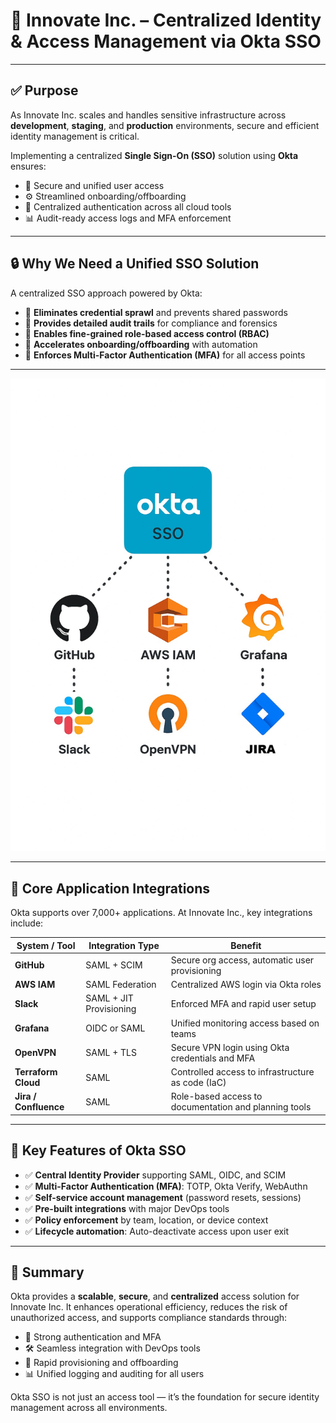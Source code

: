 # 🔐 Innovate Inc. – Centralized Identity & Access Management via Okta SSO

---

## ✅ Purpose

As Innovate Inc. scales and handles sensitive infrastructure across **development**, **staging**, and **production** environments, secure and efficient identity management is critical.

Implementing a centralized **Single Sign-On (SSO)** solution using **Okta** ensures:

- 🔐 Secure and unified user access  
- ⚙️ Streamlined onboarding/offboarding  
- 🧩 Centralized authentication across all cloud tools  
- 📊 Audit-ready access logs and MFA enforcement

---

## 🔒 Why We Need a Unified SSO Solution

A centralized SSO approach powered by Okta:

- 🚫 **Eliminates credential sprawl** and prevents shared passwords  
- 🧾 **Provides detailed audit trails** for compliance and forensics  
- 🔐 **Enables fine-grained role-based access control (RBAC)**  
- 🚀 **Accelerates onboarding/offboarding** with automation  
- 🔐 **Enforces Multi-Factor Authentication (MFA)** for all access points

---


![OKTA Diagram](okta.png)

---
## 🔗 Core Application Integrations

Okta supports over 7,000+ applications. At Innovate Inc., key integrations include:

| System / Tool     | Integration Type       | Benefit                                              |
|-------------------|------------------------|------------------------------------------------------|
| **GitHub**        | SAML + SCIM            | Secure org access, automatic user provisioning       |
| **AWS IAM**       | SAML Federation        | Centralized AWS login via Okta roles                 |
| **Slack**         | SAML + JIT Provisioning| Enforced MFA and rapid user setup                    |
| **Grafana**       | OIDC or SAML           | Unified monitoring access based on teams             |
| **OpenVPN**       | SAML + TLS             | Secure VPN login using Okta credentials and MFA      |
| **Terraform Cloud** | SAML                 | Controlled access to infrastructure as code (IaC)    |
| **Jira / Confluence** | SAML              | Role-based access to documentation and planning tools|

---

## 🧩 Key Features of Okta SSO

- ✅ **Central Identity Provider** supporting SAML, OIDC, and SCIM  
- ✅ **Multi-Factor Authentication (MFA)**: TOTP, Okta Verify, WebAuthn  
- ✅ **Self-service account management** (password resets, sessions)  
- ✅ **Pre-built integrations** with major DevOps tools  
- ✅ **Policy enforcement** by team, location, or device context  
- ✅ **Lifecycle automation**: Auto-deactivate access upon user exit  

---

## 📌 Summary

Okta provides a **scalable**, **secure**, and **centralized** access solution for Innovate Inc. It enhances operational efficiency, reduces the risk of unauthorized access, and supports compliance standards through:

- 🔐 Strong authentication and MFA  
- 🛠️ Seamless integration with DevOps tools  
- 🚀 Rapid provisioning and offboarding  
- 📊 Unified logging and auditing for all users  

Okta SSO is not just an access tool — it’s the foundation for secure identity management across all environments.

